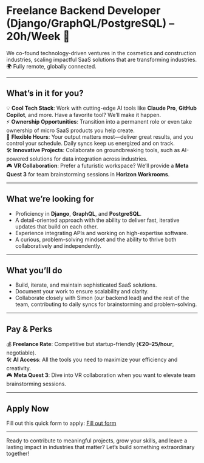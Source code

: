 # Freelance Backend Developer (Django/GraphQL/PostgreSQL) – 20h/Week 🚀

We co-found technology-driven ventures in the cosmetics and construction industries, scaling impactful SaaS solutions that are transforming industries. 🌍 Fully remote, globally connected.

---

## **What’s in it for you?**

💡 **Cool Tech Stack**: Work with cutting-edge AI tools like **Claude Pro**, **GitHub Copilot**, and more. Have a favorite tool? We’ll make it happen.  
⚡ **Ownership Opportunities**: Transition into a permanent role or even take ownership of micro SaaS products you help create.  
🎯 **Flexible Hours**: Your output matters most—deliver great results, and you control your schedule. Daily syncs keep us energized and on track.  
🛠️ **Innovative Projects**: Collaborate on groundbreaking tools, such as AI-powered solutions for data integration across industries.  
🎮 **VR Collaboration**: Prefer a futuristic workspace? We’ll provide a **Meta Quest 3** for team brainstorming sessions in **Horizon Workrooms**.

---

## **What we’re looking for**

- Proficiency in **Django**, **GraphQL**, and **PostgreSQL**.
- A detail-oriented approach with the ability to deliver fast, iterative updates that build on each other.
- Experience integrating APIs and working on high-expertise software.
- A curious, problem-solving mindset and the ability to thrive both collaboratively and independently.

---

## **What you’ll do**

- Build, iterate, and maintain sophisticated SaaS solutions.
- Document your work to ensure scalability and clarity.
- Collaborate closely with Simon (our backend lead) and the rest of the team, contributing to daily syncs for brainstorming and problem-solving.

---

## **Pay & Perks**

💰 **Freelance Rate**: Competitive but startup-friendly (**€20–25/hour**, negotiable).  
🛠️ **AI Access**: All the tools you need to maximize your efficiency and creativity.  
🎮 **Meta Quest 3**: Dive into VR collaboration when you want to elevate team brainstorming sessions.

---

## **Apply Now**

Fill out this quick form to apply: [Fill out form](https://65xizcfrhdm.typeform.com/to/YV14SlCo)

---

Ready to contribute to meaningful projects, grow your skills, and leave a lasting impact in industries that matter? Let’s build something extraordinary together!
